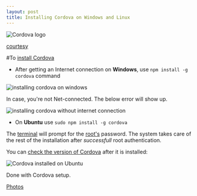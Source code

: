 ```yaml
---
layout: post
title: Installing Cordova on Windows and Linux
---
```


![Cordova logo](https://cordova.apache.org/static/img/cordova_bot.png)

[courtesy](https://cordova.apache.org/)

#To [install Cordova](https://cordova.apache.org/docs/en/4.0.0/guide/cli/#link-2)

 - After getting an Internet connection on **Windows**, use `npm install -g cordova` command
 
![installing cordova on windows](https://lh3.googleusercontent.com/jlQGRO9VLhfEWovoD7tFGLClgh8go80c2Al2Iu_rzkmbcx_2RcMBGd1ffm-MxujNnJth4FvVvVUsv1NNsQu58mB33A_WHFRZyTC6iOSbso7zSKN6RPPMzu42salIeRGP6NC17aju4pEmzACSRY4gOKsEXOMIN3JgCWVXEv9dW45OaaVvrTEie12IXHWJCFANDIiWZsnr7LeQgSj3R-SxPM8tkZcnoNzfvQj-mGLnBxtRzgFUBkvb9BXezHpU8aID1M_VZsH04A2xCiIyfCfT-ViTnxwX7SLeRyg5cc0Jm3MM4hSowKJKeUbQ9B-gLfiO9it493CoyoFTDi-0xD-v3-I74FD1ie-pcr1MRSClYOZb4qGmaxwmxOW8GOoSX1MX39zirFzObsbz4mtxymY0u6bL_srnrmu-cqFs0TQ3mex_j-l8DiL89hIH8VaovXRXaztMZXJGCB45Nz62OX5AirStuOwPqjTzz9RUNdq1yqcnk7ZxeBr2xXB2xVeIN5wHtUZ8cTTsLpIHFXbWqjcvRkUevy3-kRGn1GaZNNx142jfSxPp4GGRmvNGw9-8YgD93ce5=w668-h331-no)
 
In case, you're not Net-connected. The below error will show up.

![installing cordova without internet connection](https://lh3.googleusercontent.com/U2AOy__KX9UcwtOhJXwNShGofE3APrV7VXOo3TNsEwOXZF65TbuRa_r9iKNnt-d8Gawv294SBF0pFfge-S0JMLVN0iGO6JVGRLwKacEXwBso9d0MpFQFmPuzzNGq8-mxD7T8EVUNZJ6kSMWyaB0k_xK7o2x40ZoHnEBz3KGe5zJ4M1w94Bg0QE5SHtPYlJzTUbSpE6j5pkA65C1oz28eLapZYJxbbmtFT_PmYOPoePyae44btj-U-mi-PkpxGpzTudynzTIAN1p8wcxON49YzLxkxvkzdQfjB6Gf_ZJ86St4OkYIODrdH34yxTHF0tnmBTmgLAavmKN6JuC0aGJnDKmGsSejSmr-0WnuIEsuvkyBr77fH-V-wBIiUDGbkZVdNpl8xpFPMdnJ82taeWZqyDJ8sex9_auBTRieyV01DmFN1Ns4beRXSy-XFpUsY8MBgjcF4A61oRaWJ4VcMimEJjBKFolDWhK2TWFF6phhgROJ96gNYnhdvYNtJKd-kSo-CTkGD5GgA1CyhcKzoKHFvtXoI9n_EOfxbOTuAhFL4pUYMYUndRGswzNfZKySu3Hr1FKK=w1185-h640-no)

 - On **Ubuntu** use `sudo npm install -g cordova`
 
The [terminal](http://askubuntu.com/q/183775/219603) will prompt for the [root's](http://www.linfo.org/root.html) password. The system takes care of the rest of the installation after *successfull* root authentication.
 
You can [check the version of Cordova](http://askubuntu.com/a/715639/219603) after it is installed:
 
![Cordova installed on Ubuntu](https://lh3.googleusercontent.com/fPXmFD3vT4b46eb5R-w6343igxTkwCfjHHY_sIJ9PsTSnNAluFFm38-9HCN7NReR302AoDh769NIFIjDd7PEJdTQzcrk8miySHiCrL4fB1_3ys3wpetMpuflZsp0XJ5zK9CMtnrR4_ikt2Caa1i7c5Dod1voYs0gcvwi_Dlm_8Xl-HqDBLEEugH4G0mWz-O_wuijxFiR-UjxUZP5_wdyIZnA0eDQVM32eDKnE_THPPuKWLAvHIK2zluFS2Dg5DVgGO96RiKFJOeo7ZIm1BI_oDgrtdQJpoa4dN0tj4IVuErkkE2w5BEodyaSfYeJmp0Zj67KoEMGjyyYeuJ-5brmx_xsMI3RaQQrBVRLF5zDC8RvcP0-eSjD6v1SS3jbp5a-LWApOd86RqRXHIXWuyBdnfNVpMXrJVKQ4J3lYvBjJIaDRYY7rihDYITIlMQVP-zzKjojysALJZeTpuO-d4jNdehIkBVIrB52GRR6w92Fbf9WGji1cUIt6fpO9RWFtXybCH1g2IZM-jZ_3Z4W63k4Ee73jppec1RVe3YK2NMKgudjgv7ooFiUo7pO4x1sjlaaEHhE=w369-h142-no)
 
Done with Cordova setup.
 
[Photos](https://goo.gl/photos/dD32LQmkZn2dYE677)
